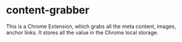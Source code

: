 # content-grabber
This is a Chrome Extension, which grabs all the meta content, images, anchor links.
It stores all the value in the Chrome local storage.
